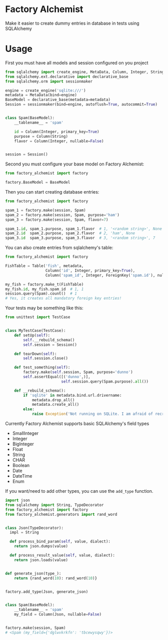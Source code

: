 # Factory Alchemist
Make it easier to create dummy entries in database in tests using SQLAlchemy

# Usage

First you must have all models and session configured on you project
```python
from sqlalchemy import create_engine, MetaData, Column, Integer, String, ForeignKey, Table
from sqlalchemy.ext.declarative import declarative_base
from sqlalchemy.orm import sessionmaker

engine = create_engine('sqlite:///')
metadata = MetaData(bind=engine)
BaseModel = declarative_base(metadata=metadata)
Session = sessionmaker(bind=engine, autoflush=True, autocommit=True)


class Spam(BaseModel):
    __tablename__ = 'spam'

    id = Column(Integer, primary_key=True)
    purpose = Column(String)
    flavor = Column(Integer, nullable=False)


session = Session()
```

Second you must configure your base model on Factory Alchemist:

```python
from factory_alchemist import factory

factory.BaseModel = BaseModel
```


Then you can start creating database entries:
```python
from factory_alchemist import factory

spam_1 = factory.make(session, Spam)
spam_2 = factory.make(session, Spam, purpose='ham')
spam_3 = factory.make(session, Spam, flavor=7)

spam_1.id, spam_1.purpose, spam_1.flavor  # 1, '<random string>', None
spam_2.id  spam_2.purpose, spam_2.flavor  # 2, 'ham', None
spam_3.id  spam_3.purpose, spam_3.flavor  # 3, '<random string>', 7
```


You can also create entries from sqlalchemy's table:
```python
from factory_alchemist import factory

FishTable = Table('fish', metadata,
                  Column('id', Integer, primary_key=True),
                  Column('spam_id', Integer, ForeignKey('spam.id'), nullable=False))

my_fish = factory.make_t(FishTable)
my_fish.id, my_fish.spam_id  # 1, 1
session.query(Spam).count()  # 1
# Yes, it creates all mandatory foreign key entries!
```


Your tests may be something like this:
```python
from unittest import TestCase


class MyTestCase(TestCase):
    def setUp(self):
        self.__rebuild_schema()
        self.session = Session()

    def tearDown(self):
        self.session.close()

    def test_something(self):
        factory.make(self.session, Spam, purpose='dunno')
        self.assertEqual([('dunno',)],
                         self.session.query(Spam.purpose).all())

    def __rebuild_schema():
        if 'sqlite' in metadata.bind.url.drivername:
            metadata.drop_all()
            metadata.create_all()
        else:
            raise Exception('Not running on SQLite. I am afraid of recreating the database')
```

Currently Factory Alchemist supports basic SQLAlchemy's field types

* SmallInteger
* Integer
* BigInteger
* Float
* String
* CHAR
* Boolean
* Date
* DateTime
* Enum

If you want/need to add other types, you can use the `add_type` function.

```python
import json
from sqlalchemy import String, TypeDecorator
from factory_alchemist import factory
from factory_alchemist.generators import rand_word


class Json(TypeDecorator):
  impl = String

  def process_bind_param(self, value, dialect):
    return json.dumps(value)

  def process_result_value(self, value, dialect):
    return json.loads(value)


def generate_json(type_):
    return {rand_word(10): rand_word(10)}


factory.add_type(Json, generate_json)


class Spam(BaseModel):
    __tablename__ = 'spam'
    my_field = Column(Json, nullable=False)


factory.make(session, Spam)
# <Spam (my_field={'dglwvkrkfn': 'tbcewysqwy'})>
```
